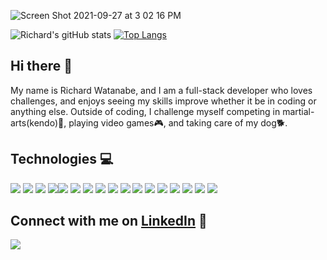 ![Screen Shot 2021-09-27 at 3 02 16 PM](https://user-images.githubusercontent.com/85139853/134991478-a4c59079-402a-4b2a-9393-79003755c1e0.png)

![Richard's gitHub stats](https://github-readme-stats.vercel.app/api?username=Richard-Watanabe&theme=react&show_icons=true) 
[![Top Langs](https://github-readme-stats.vercel.app/api/top-langs/?username=Richard-Watanabe&theme=react&layout=compact&line_height=10)](https://github.com/anuraghazra/github-readme-stats)

## Hi there 👋

My name is Richard Watanabe, and I am a full-stack developer who loves challenges, and enjoys seeing my skills improve whether it be in coding or anything else. 
Outside of coding, I challenge myself competing in martial-arts(kendo)🥋, playing video games🎮, and taking care of my dog🐕.

## Technologies 💻

<img src="https://img.shields.io/badge/JavaScript-F7DF1E?style=for-the-badge&logo=javascript&logoColor=black"> <img src="https://img.shields.io/badge/HTML5-E34F26?style=for-the-badge&logo=html5&logoColor=white"> <img src="https://img.shields.io/badge/CSS3-1572B6?style=for-the-badge&logo=css3&logoColor=white"> <img src="https://img.shields.io/badge/Bootstrap-563D7C?style=for-the-badge&logo=bootstrap&logoColor=white"><img src="	https://img.shields.io/badge/PostgreSQL-316192?style=for-the-badge&logo=postgresql&logoColor=white"> <img src="https://img.shields.io/badge/React-20232A?style=for-the-badge&logo=react&logoColor=61DAFB"> <img src="https://img.shields.io/badge/Node.js-43853D?style=for-the-badge&logo=node.js&logoColor=white"> <img src="https://camo.githubusercontent.com/58920d1bb0091ddb32d21ded6dcfcbc742121f6fa0786e3ea5e7fd23274cd60f/68747470733a2f2f696d672e736869656c64732e696f2f62616467652f657870726573732e6a732d3430344435392e7376673f7374796c653d666f722d7468652d6261646765266c6f676f3d65787072657373266c6f676f436f6c6f723d7768697465"> <img src="https://camo.githubusercontent.com/cf6e939f4c599b4174de4f697b4c84ae058d91475b99ae95b43f7d197ab42540/68747470733a2f2f696d672e736869656c64732e696f2f62616467652f4e504d2d4342333833372e7376673f7374796c653d666f722d7468652d6261646765266c6f676f3d6e706d266c6f676f436f6c6f723d7768697465"> <img src="https://camo.githubusercontent.com/aa916459587c41a98e7b16e1adacc821f08a9733bcce342640a7c4f466980a19/68747470733a2f2f696d672e736869656c64732e696f2f62616467652f7765627061636b2d3844443646392e7376673f7374796c653d666f722d7468652d6261646765266c6f676f3d7765627061636b266c6f676f436f6c6f723d626c61636b"> <img src="https://camo.githubusercontent.com/4f9d20f3a284d2f6634282f61f82a62e99ee9906537dc9859decfdc9efbb51ec/68747470733a2f2f696d672e736869656c64732e696f2f62616467652f52656163745f526f757465722d4341343234353f7374796c653d666f722d7468652d6261646765266c6f676f3d72656163742d726f75746572266c6f676f436f6c6f723d7768697465"> <img src="https://camo.githubusercontent.com/e51ce283337074d916f58ce83728fb4a26c8fdcc28adcd01a8a7afca0226459f/68747470733a2f2f696d672e736869656c64732e696f2f62616467652f6769742d4630353033322e7376673f7374796c653d666f722d7468652d6261646765266c6f676f3d676974266c6f676f436f6c6f723d7768697465"> <img src="https://camo.githubusercontent.com/cb501cb6971aff81421503d9b02fbc912c38eb3196e9f140ef7636ee366701b6/68747470733a2f2f696d672e736869656c64732e696f2f62616467652f4769744875622d3138313731373f7374796c653d666f722d7468652d6261646765266c6f676f3d676974687562266c6f676f436f6c6f723d7768697465"> <img src="https://camo.githubusercontent.com/400cd54f362c71a034b81df2145126a1b8ce94ecee21db04bd836ab5fc2e893f/68747470733a2f2f696d672e736869656c64732e696f2f62616467652f5653253230436f64652d3030374143432e7376673f7374796c653d666f722d7468652d6261646765266c6f676f3d76697375616c2d73747564696f2d636f6465266c6f676f436f6c6f723d7768697465"> <img src="https://camo.githubusercontent.com/9a8ccd8ae319ddac9934db226e7834d7e1c61a31076e7d7c04ecb5bf352967aa/68747470733a2f2f696d672e736869656c64732e696f2f62616467652f6669676d612d2532334632344531452e7376673f7374796c653d666f722d7468652d6261646765266c6f676f3d6669676d61266c6f676f436f6c6f723d7768697465"> <img src="https://camo.githubusercontent.com/3bcc8da5c94cefdf2d976837d1be601f4d44d36b58d9590e36debe834a6e34de/68747470733a2f2f696d672e736869656c64732e696f2f62616467652f4865726f6b752d3433303039383f7374796c653d666f722d7468652d6261646765266c6f676f3d6865726f6b75266c6f676f436f6c6f723d7768697465"> <img src="https://camo.githubusercontent.com/870d2945e15dde83583f64ea1f3f4471702e45bf30fa884412da74cb7731ae42/68747470733a2f2f696d672e736869656c64732e696f2f62616467652f536c61636b2d3441313534423f7374796c653d666f722d7468652d6261646765266c6f676f3d736c61636b266c6f676f436f6c6f723d7768697465">

## Connect with me on [LinkedIn](https://www.linkedin.com/in/richard-watanabe/) 🤝

[<img src="https://img.shields.io/badge/LinkedIn-0077B5?style=for-the-badge&logo=linkedin&logoColor=white">](https://www.linkedin.com/in/richard-watanabe/)
